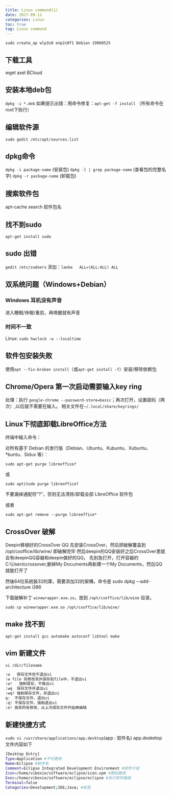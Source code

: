 ```yaml
---
title: Linux commond(1)
date: 2017-09-11 
categories: Linux
toc: true
tag: Linux commond
---
```

</p>


`sudo create_ap wlp3s0 enp2s0f1 Debian 19960525`
## 下载工具
wget
axel
BCloud
## 安装本地deb包
`dpkg -i *.deb`
如果提示出错：用命令修复：`apt-get -f install`
（所有命令在root下执行）

## 编辑软件源
`sudo gedit /etc/apt/sources.list`

## dpkg命令
`dpkg -i package-name` (安装包)
`dpkg -l | grep package-name` (查看包的完整名字)
`dpkg -r package-name` (卸载包)

## 搜索软件包
apt-cache search 软件包名

## 找不到sudo
`apt-get install sudo`

## sudo 出错
`gedit /etc/sudoers`
添加：`laoke	ALL=(ALL:ALL) ALL`

## 双系统问题（Windows+Debian）
### Windows 耳机没有声音
进入睡眠/休眠/重启，再唤醒就有声音
### 时间不一致
Linux:  `sudo hwclock -w --localtime`

## 软件包安装失败
使用`apt --fix-broken install`（或`apt-get install -f`）安装/移除依赖包

## Chrome/Opera 第一次启动需要输入key ring
处理：执行 `google-chrome --password-store=basic`；再次打开，设置密码（两次）,以后就不需要在输入。
相关文件在`~/.local/share/keyrings/`

## Linux下彻底卸载LibreOffice方法

终端中输入命令：

对所有基于 Debian 的发行版（Debian、Ubuntu、Kubuntu、Xubuntu、*buntu、Sidux 等）：

`sudo apt-get purge libreoffice?`

或

`sudo aptitude purge libreoffice?`

不要漏掉通配符“?”，否则无法清除/卸载全部 LibreOffice 软件包

或者

`sudo apt-get remove --purge libreoffice*`

## CrossOver 破解

Deepin移植好的CrossOver QQ
先安装CrossOver，然后把破解覆盖到 /opt/cxoffice/lib/wine/ 即破解完毕
然后deepin的QQ安装好之后CrossOver里就会有deepinQQ容器和deepin做好的QQ，
先别急打开，打开容器的C:\Users\crossover\,删掉My Documents再新建一个My Documents，然后QQ就能打开了

然後64位系統裝32的庫，需要添加32的架構，命令是
sudo dpkg --add-architecture i386

下载破解补丁 `winewrapper.exe.so`，放到 `/opt/cxoffice/lib/wine` 目录。

`sudo cp winewrapper.exe.so /opt/cxoffice/lib/wine/`

## make 找不到
`apt-get install gcc automake autoconf libtool make`

## vim 新建文件
`vi /dir/filename`
```bash
:w   保存文件但不退出vi
:w file 将修改另外保存到file中，不退出vi
:w!   强制保存，不推出vi
:wq  保存文件并退出vi
:wq! 强制保存文件，并退出vi
q:  不保存文件，退出vi
:q! 不保存文件，强制退出vi
:e! 放弃所有修改，从上次保存文件开始再编辑
```

##  新建快捷方式
`sudo vi /usr/share/applications/app.desktop`(app : 软件名)
app.desketop 文件内容如下
```bash
[Desktop Entry]
Type=Application #不可更改
Name=Eclipse #软件名
Comment=Eclipse Integrated Development Environment #软件介绍
Icon=/home/vibexie/software/eclipse/icon.xpm #图标路径
Exec=/home/vibexie/software/eclipse/eclipse #执行软件路径
Terminal=false
Categories=Development;IDE;Java; #标签
```


